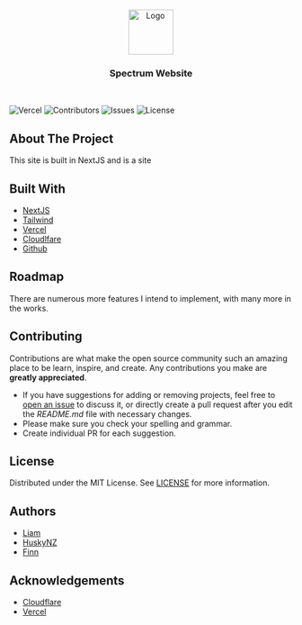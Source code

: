 <br/>
<p align="center">
  <a href="https://github.com/HuskyNZ/peter-v2">
    <img src="" alt="Logo" width="80" height="80">
  </a>

  <h3 align="center">Spectrum Website</h3>
  <br>

</p>

![Vercel](https://therealsujitk-vercel-badge.vercel.app/?app=spectrum-website) ![Contributors](https://img.shields.io/github/contributors/HuskyNZ/peter-v2?color=dark-green) ![Issues](https://img.shields.io/github/issues//Spectrum-Website) ![License](https://img.shields.io/github/license/Spectrum-Website)

## About The Project

This site is built in NextJS and is a site

## Built With

* [NextJS](https://nextjs.org/)
* [Tailwind](https://tailwindcss.com/)
* [Vercel](https://vercel.com/)
* [Cloudlfare](https://www.cloudflare.com/)
* [Github](https://github.com/)

## Roadmap

There are numerous more features I intend to implement, with many more in the works.

## Contributing

Contributions are what make the open source community such an amazing place to be learn, inspire, and create. Any contributions you make are **greatly appreciated**.

* If you have suggestions for adding or removing projects, feel free to [open an issue](https://github.com/issues/new/SpectrumPro/Spectrum-Website) to discuss it, or directly create a pull request after you edit the *README.md* file with necessary changes.
* Please make sure you check your spelling and grammar.
* Create individual PR for each suggestion.

## License

Distributed under the MIT License. See [LICENSE](https://github.com/SpectrumPro/Spectrum-Website/blob/master/LICENSE) for more information.

## Authors

* [Liam](https://liamsherwin.tech/)
* [HuskyNZ](https://www.husky.nz)
* [Finn](https://finn.nz)

## Acknowledgements

* [Cloudflare](https://cloudflare.com)
* [Vercel](https://vercel.com)
